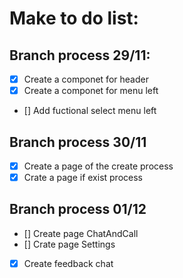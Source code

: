 # Make to do list:

## Branch process 29/11:
- [x] Create a componet for header
- [x] Create a componet for menu left
- [] Add fuctional select menu left

## Branch process 30/11
- [x] Create a page of the create process
- [x] Crate a page if exist process

## Branch process 01/12
- [] Create page ChatAndCall
- [] Crate page Settings
- [x] Create feedback chat